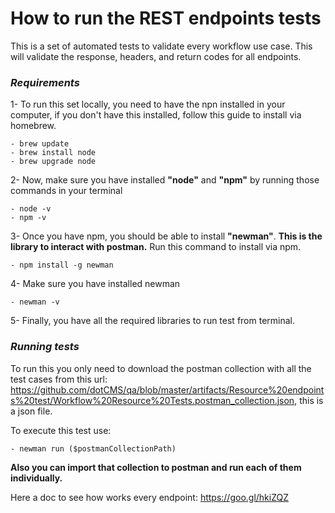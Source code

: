 

# How to run the REST endpoints tests 

This is a set of automated tests to validate every workflow use case. This will validate the response, headers, and return codes for all endpoints. 


### *__Requirements__*
1- To run this set locally,  you need to have the npn installed in your computer, if you don't have this installed, follow this guide to install via homebrew. 
```
- brew update
- brew install node
- brew upgrade node
```
2- Now, make sure you have installed **"node"** and **"npm"** by running those commands in your terminal 
```
- node -v
- npm -v
```

3- Once you have npm, you should be able to install **"newman"**. **This is the library to interact with postman.** Run this command to install via npm.
```
- npm install -g newman
```
4- Make sure you have installed newman
```
- newman -v 
```
5- Finally,  you have all the required libraries to run test from terminal. 

### *__Running tests__*

To run this you only need to download the postman collection with all the test cases from this url: https://github.com/dotCMS/qa/blob/master/artifacts/Resource%20endpoints%20test/Workflow%20Resource%20Tests.postman_collection.json, this is a json file. 

To execute this test use: 
``` 
- newman run ($postmanCollectionPath)
```

**Also you can import that collection to postman and run each of them individually.** 

Here a doc to see how works every endpoint: https://goo.gl/hkiZQZ
